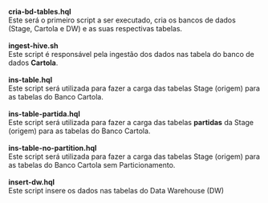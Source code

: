 <b>cria-bd-tables.hql</b><br>
Este será o primeiro script a ser executado, cria os bancos de dados (Stage, Cartola e DW) e as suas respectivas tabelas. <br>
<br>
<b>ingest-hive.sh</b><br>
Este script é responsável pela ingestão dos dados nas tabela do banco de dados <b>Cartola</b>.<br>
<br>
<b>ins-table.hql</b> <br>
Este script será utilizada para fazer a carga das tabelas Stage (origem) para as tabelas do Banco Cartola. <br>
<br>
<b>ins-table-partida.hql</b><br>
Este script será utilizada para fazer a carga das tabelas <b>partidas</b> da Stage (origem) para as tabelas do Banco Cartola. <br>
<br>
<b>ins-table-no-partition.hql</b><br>
Este script será utilizada para fazer a carga das tabelas Stage (origem) para as tabelas do Banco Cartola sem Particionamento. <br>
<br>
<b>insert-dw.hql</b><br>
Este script insere os dados nas tabelas do Data Warehouse (DW) <br>
